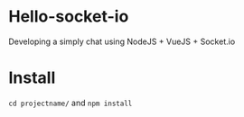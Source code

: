 # Hello-socket-io

Developing a simply chat using NodeJS + VueJS + Socket.io 

# Install
`cd projectname/` and `npm install`
